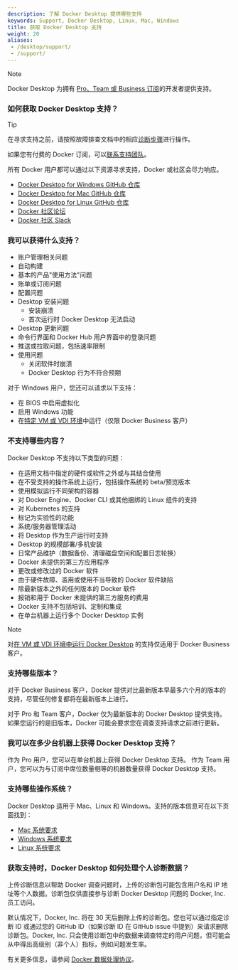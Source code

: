 ```yaml
---
description: 了解 Docker Desktop 提供哪些支持
keywords: Support, Docker Desktop, Linux, Mac, Windows
title: 获取 Docker Desktop 支持
weight: 20
aliases:
 - /desktop/support/
 - /support/
---
```


> [!NOTE]
> 
> Docker Desktop 为拥有 [Pro、Team 或 Business 订阅](https://www.docker.com/pricing?utm_source=docker&utm_medium=webreferral&utm_campaign=docs_driven_upgrade_desktop_support)的开发者提供支持。

### 如何获取 Docker Desktop 支持？

> [!TIP]
>
> 在寻求支持之前，请按照故障排查文档中的相应[诊断步骤](/manuals/desktop/troubleshoot-and-support/troubleshoot/_index.md#diagnose)进行操作。

如果您有付费的 Docker 订阅，可以[联系支持团队](https://hub.docker.com/support/contact/)。

所有 Docker 用户都可以通过以下资源寻求支持，Docker 或社区会尽力响应。
- [Docker Desktop for Windows GitHub 仓库](https://github.com/docker/for-win) 
- [Docker Desktop for Mac GitHub 仓库](https://github.com/docker/for-mac)
- [Docker Desktop for Linux GitHub 仓库](https://github.com/docker/desktop-linux)
- [Docker 社区论坛](https://forums.docker.com/)
- [Docker 社区 Slack](http://dockr.ly/comm-slack)


### 我可以获得什么支持？

- 账户管理相关问题
- 自动构建
- 基本的产品"使用方法"问题
- 账单或订阅问题
- 配置问题
- Desktop 安装问题
   - 安装崩溃
   - 首次运行时 Docker Desktop 无法启动
- Desktop 更新问题
- 命令行界面和 Docker Hub 用户界面中的登录问题
- 推送或拉取问题，包括速率限制
- 使用问题
   - 关闭软件时崩溃
   - Docker Desktop 行为不符合预期

对于 Windows 用户，您还可以请求以下支持：
- 在 BIOS 中启用虚拟化
- 启用 Windows 功能
- 在[特定 VM 或 VDI 环境](/manuals/desktop/setup/vm-vdi.md)中运行（仅限 Docker Business 客户）

### 不支持哪些内容？

Docker Desktop 不支持以下类型的问题：

- 在适用文档中指定的硬件或软件之外或与其结合使用
- 在不受支持的操作系统上运行，包括操作系统的 beta/预览版本
- 使用模拟运行不同架构的容器
- 对 Docker Engine、Docker CLI 或其他捆绑的 Linux 组件的支持
- 对 Kubernetes 的支持
- 标记为实验性的功能
- 系统/服务器管理活动
- 将 Desktop 作为生产运行时支持
- Desktop 的规模部署/多机安装
- 日常产品维护（数据备份、清理磁盘空间和配置日志轮换）
- Docker 未提供的第三方应用程序
- 更改或修改过的 Docker 软件
- 由于硬件故障、滥用或使用不当导致的 Docker 软件缺陷
- 除最新版本之外的任何版本的 Docker 软件
- 报销和用于 Docker 未提供的第三方服务的费用
- Docker 支持不包括培训、定制和集成
- 在单台机器上运行多个 Docker Desktop 实例

> [!NOTE]
>
> 对[在 VM 或 VDI 环境中运行 Docker Desktop](/manuals/desktop/setup/vm-vdi.md) 的支持仅适用于 Docker Business 客户。

### 支持哪些版本？

对于 Docker Business 客户，Docker 提供对比最新版本早最多六个月的版本的支持，尽管任何修复都将在最新版本上进行。

对于 Pro 和 Team 客户，Docker 仅为最新版本的 Docker Desktop 提供支持。如果您运行的是旧版本，Docker 可能会要求您在调查支持请求之前进行更新。

### 我可以在多少台机器上获得 Docker Desktop 支持？

作为 Pro 用户，您可以在单台机器上获得 Docker Desktop 支持。
作为 Team 用户，您可以为与订阅中席位数量相等的机器数量获得 Docker Desktop 支持。

### 支持哪些操作系统？

Docker Desktop 适用于 Mac、Linux 和 Windows。支持的版本信息可在以下页面找到：

- [Mac 系统要求](/manuals/desktop/setup/install/mac-install.md#system-requirements)
- [Windows 系统要求](/manuals/desktop/setup/install/windows-install.md#system-requirements)
- [Linux 系统要求](/manuals/desktop/setup/install/linux/_index.md#system-requirements)

### 获取支持时，Docker Desktop 如何处理个人诊断数据？

上传诊断信息以帮助 Docker 调查问题时，上传的诊断包可能包含用户名和 IP 地址等个人数据。诊断包仅供直接参与诊断 Docker Desktop 问题的 Docker, Inc. 员工访问。

默认情况下，Docker, Inc. 将在 30 天后删除上传的诊断包。您也可以通过指定诊断 ID 或通过您的 GitHub ID（如果诊断 ID 在 GitHub issue 中提到）来请求删除诊断包。Docker, Inc. 只会使用诊断包中的数据来调查特定的用户问题，但可能会从中得出高级别（非个人）指标，例如问题发生率。

有关更多信息，请参阅 [Docker 数据处理协议](https://www.docker.com/legal/data-processing-agreement)。
